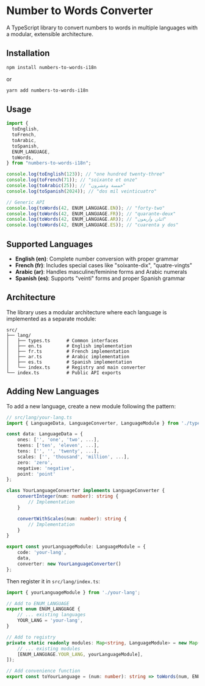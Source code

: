 # Number to Words Converter

A TypeScript library to convert numbers to words in multiple languages with a modular, extensible architecture.

## Installation

```bash
npm install numbers-to-words-i18n
```

or

```bash
yarn add numbers-to-words-i18n
```

## Usage

```ts
import {
  toEnglish,
  toFrench,
  toArabic,
  toSpanish,
  ENUM_LANGUAGE,
  toWords,
} from "numbers-to-words-i18n";

console.log(toEnglish(123)); // "one hundred twenty-three"
console.log(toFrench(71)); // "soixante et onze"
console.log(toArabic(25)); // "خمسة وعشرون"
console.log(toSpanish(2024)); // "dos mil veinticuatro"

// Generic API
console.log(toWords(42, ENUM_LANGUAGE.EN)); // "forty-two"
console.log(toWords(42, ENUM_LANGUAGE.FR)); // "quarante-deux"
console.log(toWords(42, ENUM_LANGUAGE.AR)); // "اثنان وأربعون"
console.log(toWords(42, ENUM_LANGUAGE.ES)); // "cuarenta y dos"
```

## Supported Languages

- **English (en)**: Complete number conversion with proper grammar
- **French (fr)**: Includes special cases like "soixante-dix", "quatre-vingts"
- **Arabic (ar)**: Handles masculine/feminine forms and Arabic numerals
- **Spanish (es)**: Supports "veinti" forms and proper Spanish grammar

## Architecture

The library uses a modular architecture where each language is implemented as a separate module:

```
src/
├── lang/
│   ├── types.ts      # Common interfaces
│   ├── en.ts         # English implementation
│   ├── fr.ts         # French implementation
│   ├── ar.ts         # Arabic implementation
│   ├── es.ts         # Spanish implementation
│   └── index.ts      # Registry and main converter
└── index.ts          # Public API exports
```

## Adding New Languages

To add a new language, create a new module following the pattern:

```ts
// src/lang/your-lang.ts
import { LanguageData, LanguageConverter, LanguageModule } from './types';

const data: LanguageData = {
    ones: ['', 'one', 'two', ...],
    teens: ['ten', 'eleven', ...],
    tens: ['', '', 'twenty', ...],
    scales: ['', 'thousand', 'million', ...],
    zero: 'zero',
    negative: 'negative',
    point: 'point'
};

class YourLanguageConverter implements LanguageConverter {
    convertInteger(num: number): string {
        // Implementation
    }

    convertWithScales(num: number): string {
        // Implementation
    }
}

export const yourLanguageModule: LanguageModule = {
    code: 'your-lang',
    data,
    converter: new YourLanguageConverter()
};
```

Then register it in `src/lang/index.ts`:

```ts
import { yourLanguageModule } from './your-lang';

// Add to ENUM_LANGUAGE
export enum ENUM_LANGUAGE {
    // ... existing languages
    YOUR_LANG = 'your-lang',
}

// Add to registry
private static readonly modules: Map<string, LanguageModule> = new Map([
    // ... existing modules
    [ENUM_LANGUAGE.YOUR_LANG, yourLanguageModule],
]);

// Add convenience function
export const toYourLanguage = (num: number): string => toWords(num, ENUM_LANGUAGE.YOUR_LANG);
```
